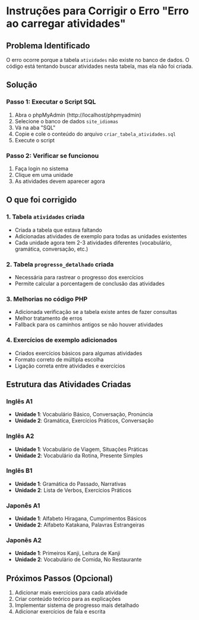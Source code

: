 # Instruções para Corrigir o Erro "Erro ao carregar atividades"

## Problema Identificado
O erro ocorre porque a tabela `atividades` não existe no banco de dados. O código está tentando buscar atividades nesta tabela, mas ela não foi criada.

## Solução

### Passo 1: Executar o Script SQL
1. Abra o phpMyAdmin (http://localhost/phpmyadmin)
2. Selecione o banco de dados `site_idiomas`
3. Vá na aba "SQL"
4. Copie e cole o conteúdo do arquivo `criar_tabela_atividades.sql`
5. Execute o script

### Passo 2: Verificar se funcionou
1. Faça login no sistema
2. Clique em uma unidade
3. As atividades devem aparecer agora

## O que foi corrigido

### 1. Tabela `atividades` criada
- Criada a tabela que estava faltando
- Adicionadas atividades de exemplo para todas as unidades existentes
- Cada unidade agora tem 2-3 atividades diferentes (vocabulário, gramática, conversação, etc.)

### 2. Tabela `progresso_detalhado` criada
- Necessária para rastrear o progresso dos exercícios
- Permite calcular a porcentagem de conclusão das atividades

### 3. Melhorias no código PHP
- Adicionada verificação se a tabela existe antes de fazer consultas
- Melhor tratamento de erros
- Fallback para os caminhos antigos se não houver atividades

### 4. Exercícios de exemplo adicionados
- Criados exercícios básicos para algumas atividades
- Formato correto de múltipla escolha
- Ligação correta entre atividades e exercícios

## Estrutura das Atividades Criadas

### Inglês A1
- **Unidade 1**: Vocabulário Básico, Conversação, Pronúncia
- **Unidade 2**: Gramática, Exercícios Práticos, Conversação

### Inglês A2
- **Unidade 1**: Vocabulário de Viagem, Situações Práticas
- **Unidade 2**: Vocabulário da Rotina, Presente Simples

### Inglês B1
- **Unidade 1**: Gramática do Passado, Narrativas
- **Unidade 2**: Lista de Verbos, Exercícios Práticos

### Japonês A1
- **Unidade 1**: Alfabeto Hiragana, Cumprimentos Básicos
- **Unidade 2**: Alfabeto Katakana, Palavras Estrangeiras

### Japonês A2
- **Unidade 1**: Primeiros Kanji, Leitura de Kanji
- **Unidade 2**: Vocabulário de Comida, No Restaurante

## Próximos Passos (Opcional)
1. Adicionar mais exercícios para cada atividade
2. Criar conteúdo teórico para as explicações
3. Implementar sistema de progresso mais detalhado
4. Adicionar exercícios de fala e escrita